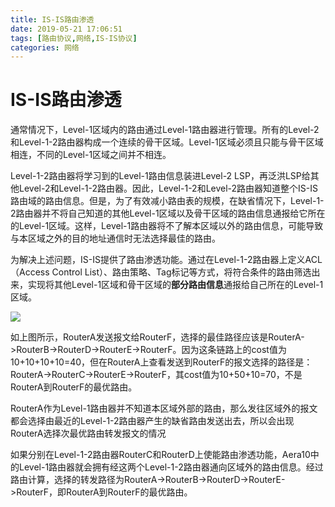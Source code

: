 ```yaml
---
title: IS-IS路由渗透
date: 2019-05-21 17:06:51
tags: [路由协议,网络,IS-IS协议]
categories: 网络
---
```

<meta name="referrer" content="no-referrer" />

# IS-IS路由渗透
通常情况下，Level-1区域内的路由通过Level-1路由器进行管理。所有的Level-2和Level-1-2路由器构成一个连续的骨干区域。Level-1区域必须且只能与骨干区域相连，不同的Level-1区域之间并不相连。

Level-1-2路由器将学习到的Level-1路由信息装进Level-2 LSP，再泛洪LSP给其他Level-2和Level-1-2路由器。因此，Level-1-2和Level-2路由器知道整个IS-IS路由域的路由信息。但是，为了有效减小路由表的规模，在缺省情况下，Level-1-2路由器并不将自己知道的其他Level-1区域以及骨干区域的路由信息通报给它所在的Level-1区域。这样，Level-1路由器将不了解本区域以外的路由信息，可能导致与本区域之外的目的地址通信时无法选择最佳的路由。

为解决上述问题，IS-IS提供了路由渗透功能。通过在Level-1-2路由器上定义ACL（Access Control List）、路由策略、Tag标记等方式，将符合条件的路由筛选出来，实现将其他Level-1区域和骨干区域的**部分路由信息**通报给自己所在的Level-1区域。

![](http://ww1.sinaimg.cn/large/006eDJDNly1g396ra5thkj30e207f74p.jpg)

如上图所示，RouterA发送报文给RouterF，选择的最佳路径应该是RouterA->RouterB->RouterD->RouterE->RouterF。因为这条链路上的cost值为10+10+10+10=40，但在RouterA上查看发送到RouterF的报文选择的路径是：RouterA->RouterC->RouterE->RouterF，其cost值为10+50+10=70，不是RouterA到RouterF的最优路由。

RouterA作为Level-1路由器并不知道本区域外部的路由，那么发往区域外的报文都会选择由最近的Level-1-2路由器产生的缺省路由发送出去，所以会出现RouterA选择次最优路由转发报文的情况

如果分别在Level-1-2路由器RouterC和RouterD上使能路由渗透功能，Aera10中的Level-1路由器就会拥有经这两个Level-1-2路由器通向区域外的路由信息。经过路由计算，选择的转发路径为RouterA->RouterB->RouterD->RouterE->RouterF，即RouterA到RouterF的最优路由。
